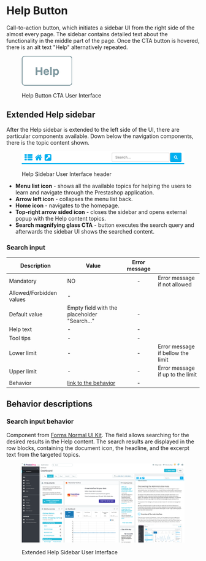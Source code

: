 # Help Button

Call-to-action button, which initiates a sidebar UI from the right side of the almost every page. The sidebar contains detailed text about the functionality in the middle part of the page. Once the CTA button is hovered, there is an alt text "Help" alternatively repeated.

<figure><img src="../../../.gitbook/assets/image (2) (1) (1).png" alt="Help button CTA UI"><figcaption><p>Help Button CTA User Interface</p></figcaption></figure>

## Extended Help sidebar

After the Help sidebar is extended to the left side of the UI, there are particular components available. Down below the navigation components, there is the topic content shown.&#x20;

<figure><img src="../../../.gitbook/assets/image (7) (2) (2).png" alt="Help Sidebar User Interface header"><figcaption><p>Help Sidebar User Interface header</p></figcaption></figure>

* **Menu list icon** - shows all the available topics for helping the users to learn and navigate through the Prestashop application.&#x20;
* **Arrow left icon** - collapses the menu list back.
* **Home icon** - navigates to the homepage.
* **Top-right arrow sided icon** - closes the sidebar and opens external popup with the Help content topics.
* **Search magnifying glass CTA** - button executes the search query and afterwards the sidebar UI shows the searched content.

### Search input

<table><thead><tr><th>Description</th><th>Value</th><th align="center">Error message</th><th data-hidden></th></tr></thead><tbody><tr><td>Mandatory</td><td>NO</td><td align="center">-</td><td>Error message if not allowed</td></tr><tr><td>Allowed/Forbidden values</td><td>-</td><td align="center"></td><td></td></tr><tr><td>Default value</td><td>Empty field with the placeholder "Search..."</td><td align="center">-</td><td></td></tr><tr><td>Help text</td><td>-</td><td align="center">-</td><td></td></tr><tr><td>Tool tips</td><td>-</td><td align="center">-</td><td></td></tr><tr><td>Lower limit</td><td>-</td><td align="center">-</td><td>Error message if bellow the limit</td></tr><tr><td>Upper limit</td><td>-</td><td align="center">-</td><td>Error message if up to the limit</td></tr><tr><td>Behavior</td><td><a href="help-button.md#search-input-behavior">link to the behavior</a></td><td align="center">-</td><td></td></tr></tbody></table>

## Behavior descriptions

### Search input behavior

Component from [Forms Normal UI Kit](https://build.prestashop-project.org/prestashop-ui-kit/?path=/story/forms--normal). The field allows searching for the desired results in the Help content. The search results are displayed in the row blocks, containing the document icon, the headline, and the excerpt text from the targeted topics.

<figure><img src="../../../.gitbook/assets/image (4) (2) (1) (1).png" alt="Extended Help Sidebar User Interface"><figcaption><p>Extended Help Sidebar User Interface</p></figcaption></figure>

